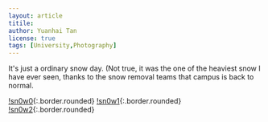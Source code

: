 ```yaml
---
layout: article
titile: 
author: Yuanhai Tan
license: true
tags: [University,Photography]
---
```

It's just a ordinary snow day. (Not true, it was the one of the heaviest snow I have ever seen, thanks to the snow removal teams that campus is back to normal. 

[!sn0w0](pics/IMG_20190304_102049.jpg){:.border.rounded}
[!sn0w1](pics/IMG_20190304_102107.jpg){:.border.rounded}
[!sn0w2](pics/IMG_20190304_102135.jpg){:.border.rounded}